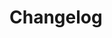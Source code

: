 # Changelog

<!-- latest_release -->
<!-- latest_release -->

<!-- release_rollup -->
<!-- release_rollup -->

<!-- latest_stable_release -->
<!-- latest_stable_release -->